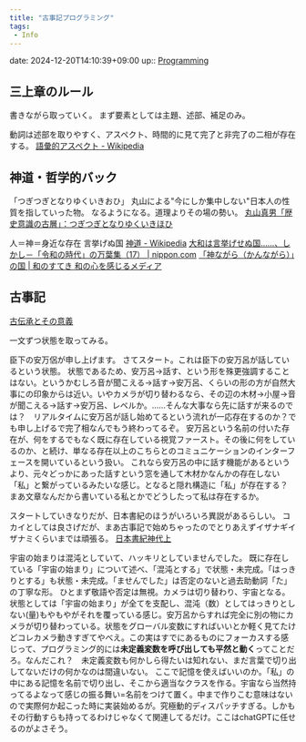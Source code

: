 ```yaml
---
title: "古事記プログラミング"
tags:
 - Info
---
```


date: 2024-12-20T14:10:39+09:00
up:: [Programming](../Bar/Program/Programming.md)

## 三上章のルール
書きながら取っていく。
まず要素としては主題、述部、補足のみ。

動詞は述部を取りやすく、アスペクト、時間的に見て完了と非完了の二相が存在する。
[語彙的アスペクト - Wikipedia](https://ja.wikipedia.org/wiki/%E8%AA%9E%E5%BD%99%E7%9A%84%E3%82%A2%E3%82%B9%E3%83%9A%E3%82%AF%E3%83%88)

## 神道・哲学的バック
「つぎつぎとなりゆくいきおひ」
丸山による"今にしか集中しない"日本人の性質を指していった物。
なるようになる。道理よりその場の勢い。
[丸山真男「歴史意識の古層」：つぎつぎとなりゆくいきほひ](https://philosophy.hix05.com/Politics/politics206.ikihohi.html)

人＝神＝身近な存在
言挙げぬ国
[神道 - Wikipedia](https://ja.wikipedia.org/wiki/%E7%A5%9E%E9%81%93)
[大和は言挙げせぬ国……、しかし－「令和の時代」の万葉集（17） | nippon.com](https://www.nippon.com/ja/japan-topics/c07017/)
[「神ながら（かんながら）」の国 | 和のすてき 和の心を感じるメディア](https://wanosuteki.jp/archives/18372)

## 古事記

[古伝承とその意義](https://nihonsinwa.com/page/163.html)

一文ずつ状態を取ってみる。

臣下の安万侶が申し上げます。
    さてスタート。これは臣下の安万呂が話しているという状態。
    状態であるため、安万呂→話す、という形を殊更強調することはない。というかむしろ音が聞こえる→話す→安万呂、くらいの形の方が自然大事にの印象からは近い。いやカメラが切り替わるなら、その辺の木材→小屋→音が聞こえる→話す→安万呂、レベルか。……そんな大事なら先に話すが来るのでは？　リアルタイムに安万呂が話し始めてるという流れが一応存在するのか？でも申し上げるで完了相なんでもう終わってるぞ。
    安万呂という名前の付いた存在が、何をするでもなく既に存在している視覚ファースト。その後に何をしているのか、と続け、単なる存在以上のこちらとのコミュニケーションのインターフェースを開いているという扱い。
    これなら安万呂の中に話す機能があるというより、元々どっかにあった話すという窓を通して木材かなんかの存在しない「私」と繋がっているみたいな感じ。となると隠れ構造に「私」が存在する？　まあ文章なんだから書いている私とかでどうしたって私は存在するか。

スタートしていきなりだが、日本書紀のほうがいろいろ異説があるらしい。
コカイとしては良さげだが、まあ古事記で始めちゃったのでとりあえずイザナギイザナミくらいまでは頑張る。
[日本書紀神代上](https://nihonsinwa.com/column/novel/22.html)

宇宙の始まりは混沌としていて、ハッキリとしていませんでした。
    既に存在している「宇宙の始まり」について述べ、「混沌とする」で状態・未完成。「はっきりとする」も状態・未完成。「ませんでした」は否定のないと過去助動詞「た」の丁寧な形。
    ひとまず敬語や否定は無視。カメラは切り替わり、宇宙となる。状態としては「宇宙の始まり」が全てを支配し、混沌（数）としてはっきりとしない(量)もやもやがそれを覆っている感じ。安万呂からすれば完全に別の物にカメラが切り替わっている。状態をグローバル変数にすればいいとか軽く見てたけどコレカメラ動きすぎてやべえ。この実はすでにあるものにフォーカスする感じって、プログラミング的には**未定義変数を呼び出しても平然と動く**ってことだろ。なんだこれ？　未定義変数も何かしら得たいは知れない、まだ言葉で切り出してないだけの何かなのは間違いない。
    ここで記憶を使えばいいのか。「私」の中にある記憶を名前で切り出し、そこから適当なクラスを作る。宇宙なら当然持ってるよなって感じの振る舞い=名前をつけて置く。中まで作りこむ意味はないので実際何か起こった時に実装始めるが。究極動的ディスパッチすぎる。しかもその行動すらも持ってるわけじゃなくて関連してるだけ。ここはchatGPTに任せるのがよさそう。
